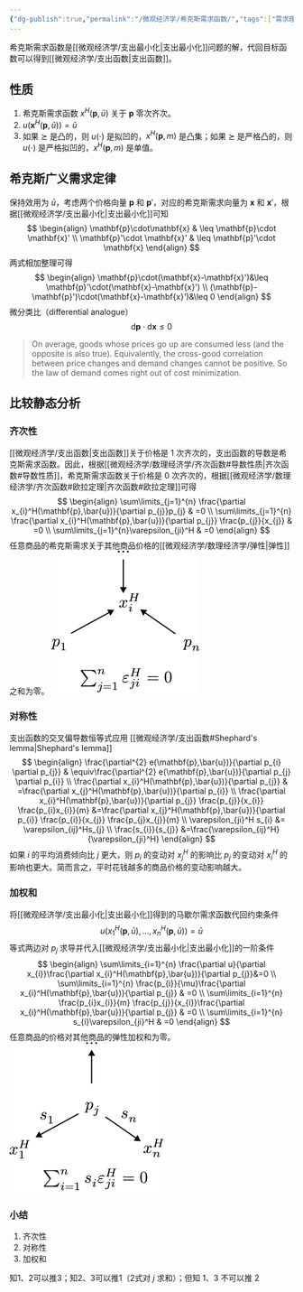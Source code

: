 ```yaml
---
{"dg-publish":true,"permalink":"/微观经济学/希克斯需求函数/","tags":["需求理论"],"created":"2024-10-12T10:25:13.000+08:00","updated":"2024-10-12T10:25:13.000+08:00"}
---
```


希克斯需求函数是[[微观经济学/支出最小化\|支出最小化]]问题的解，代回目标函数可以得到[[微观经济学/支出函数\|支出函数]]。

## 性质

1. 希克斯需求函数 $x^H(\mathbf{p},\bar{u})$ 关于 $\mathbf{p}$ 零次齐次。
2. $u(\mathbf{x}^H(\mathbf{p},\bar{u}))=\bar{u}$
3. 如果 $\succsim$ 是凸的，则 $u(\cdot)$ 是拟凹的，$x^H(\mathbf{p},m)$ 是凸集；如果 $\succsim$ 是严格凸的，则 $u(\cdot)$ 是严格拟凹的，$x^H(\mathbf{p},m)$ 是单值。

## 希克斯广义需求定律

保持效用为 $\bar{u}$，考虑两个价格向量 $\mathbf{p}$ 和 $\mathbf{p}'$，对应的希克斯需求向量为 $\mathbf{x}$ 和 $\mathbf{x}'$，根据[[微观经济学/支出最小化\|支出最小化]]可知
$$
\begin{align}
\mathbf{p}\cdot\mathbf{x} & \leq \mathbf{p}\cdot \mathbf{x}' \\
\mathbf{p}'\cdot \mathbf{x}' & \leq \mathbf{p}'\cdot \mathbf{x}
\end{align}
$$
两式相加整理可得
$$
\begin{align}
\mathbf{p}\cdot(\mathbf{x}-\mathbf{x}')&\leq \mathbf{p}'\cdot(\mathbf{x}-\mathbf{x}') \\
(\mathbf{p}-\mathbf{p}')\cdot(\mathbf{x}-\mathbf{x}')&\leq 0
\end{align}
$$
微分类比（differential analogue）
$$
\mathrm{d}\mathbf{p} \cdot\mathrm{d}\mathbf{x}\leq 0
$$
> On average, goods whose prices go up are consumed less (and the opposite is also true). Equivalently, the cross-good correlation between price changes and demand changes cannot be positive. So the law of demand comes right out of cost minimization. 
## 比较静态分析

### 齐次性

[[微观经济学/支出函数\|支出函数]]关于价格是 $1$ 次齐次的，支出函数的导数是希克斯需求函数。因此，根据[[微观经济学/数理经济学/齐次函数#导数性质\|齐次函数#导数性质]]，希克斯需求函数关于价格是 $0$ 次齐次的，根据[[微观经济学/数理经济学/齐次函数#欧拉定理\|齐次函数#欧拉定理]]可得
$$
\begin{align}
\sum\limits_{j=1}^{n} \frac{\partial x_{i}^H(\mathbf{p},\bar{u})}{\partial p_{j}}p_{j} & =0 \\
\sum\limits_{j=1}^{n} \frac{\partial x_{i}^H(\mathbf{p},\bar{u})}{\partial p_{j}} \frac{p_{j}}{x_{j}} & =0 \\
\sum\limits_{j=1}^{n}\varepsilon_{ji}^H & =0
\end{align}
$$
任意商品的希克斯需求关于其他商品价格的[[微观经济学/数理经济学/弹性\|弹性]]之和为零。
![齐次性.svg](https://raw.githubusercontent.com/ykonut/picx-images-hosting/master/picgo/image-f4bfe0b650417f580eb12e1d7b59b74e.svg)

### 对称性

支出函数的交叉偏导数恒等式应用 [[微观经济学/支出函数#Shephard's lemma\|Shephard's lemma]]
$$
\begin{align}
\frac{\partial^{2} e(\mathbf{p},\bar{u})}{\partial p_{i} \partial p_{j}} & \equiv\frac{\partial^{2} e(\mathbf{p},\bar{u})}{\partial p_{j} \partial p_{i}} \\
\frac{\partial x_{i}^H(\mathbf{p},\bar{u})}{\partial p_{j}} & =\frac{\partial x_{j}^H(\mathbf{p},\bar{u})}{\partial p_{i}} \\
\frac{\partial x_{i}^H(\mathbf{p},\bar{u})}{\partial p_{j}} \frac{p_{j}}{x_{i}} \frac{p_{i}x_{i}}{m} &=\frac{\partial x_{j}^H(\mathbf{p},\bar{u})}{\partial p_{i}} \frac{p_{i}}{x_{j}} \frac{p_{j}x_{j}}{m} \\
\varepsilon_{ji}^H s_{i} &= \varepsilon_{ij}^Hs_{j} \\
\frac{s_{i}}{s_{j}} &=\frac{\varepsilon_{ij}^H}{\varepsilon_{ji}^H} 
\end{align}
$$
如果 $i$ 的平均消费倾向比 $j$ 更大，则 $p_{i}$ 的变动对 $x_{j}^H$ 的影响比 $p_{j}$ 的变动对 $x_{i}^H$ 的影响也更大。简而言之，平时花钱越多的商品价格的变动影响越大。

### 加权和

将[[微观经济学/支出最小化\|支出最小化]]得到的马歇尔需求函数代回约束条件
$$
u(x_{1}^H(\mathbf{p},\bar{u}),\dots,x_{n}^H(\mathbf{p},\bar{u})) =\bar{u}
$$
等式两边对 $p_{j}$ 求导并代入[[微观经济学/支出最小化\|支出最小化]]的一阶条件
$$
\begin{align}
\sum\limits_{i=1}^{n} \frac{\partial u}{\partial x_{i}}\frac{\partial x_{i}^H(\mathbf{p},\bar{u})}{\partial p_{j}}&=0 \\
\sum\limits_{i=1}^{n} \frac{p_{i}}{\mu}\frac{\partial x_{i}^H(\mathbf{p},\bar{u})}{\partial p_{j}} & =0 \\
\sum\limits_{i=1}^{n} \frac{p_{i}x_{i}}{m} \frac{p_{j}}{x_{i}}\frac{\partial x_{i}^H(\mathbf{p},\bar{u})}{\partial p_{j}} & =0 \\
\sum\limits_{i=1}^{n} s_{i}\varepsilon_{ji}^H & =0
\end{align}
$$
任意商品的价格对其他商品的弹性加权和为零。
![加权和.svg](https://raw.githubusercontent.com/ykonut/picx-images-hosting/master/picgo/image-698ca9ed21847adb19eeb356ad573ed5.svg)

### 小结

1. 齐次性
2. 对称性
3. 加权和

知1、2可以推3；知2、3可以推1（2式对 $j$ 求和）；但知 1、3 不可以推 2
